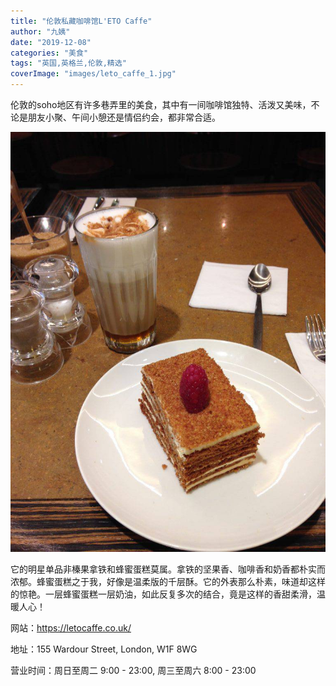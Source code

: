 ```yaml
---
title: "伦敦私藏咖啡馆L'ETO Caffe"
author: "九姨"
date: "2019-12-08"
categories: "美食"
tags: "英国,英格兰,伦敦,精选"
coverImage: "images/leto_caffe_1.jpg"
---
```


伦敦的soho地区有许多巷弄里的美食，其中有一间咖啡馆独特、活泼又美味，不论是朋友小聚、午间小憩还是情侣约会，都非常合适。

![伦敦_leto_caffe](images/leto_caffe_2.jpg)

它的明星单品非榛果拿铁和蜂蜜蛋糕莫属。拿铁的坚果香、咖啡香和奶香都朴实而浓郁。蜂蜜蛋糕之于我，好像是温柔版的千层酥。它的外表那么朴素，味道却这样的惊艳。一层蜂蜜蛋糕一层奶油，如此反复多次的结合，竟是这样的香甜柔滑，温暖人心！

网站：https://letocaffe.co.uk/

地址：155 Wardour Street, London, W1F 8WG

营业时间：周日至周二 9:00 - 23:00, 周三至周六 8:00 - 23:00